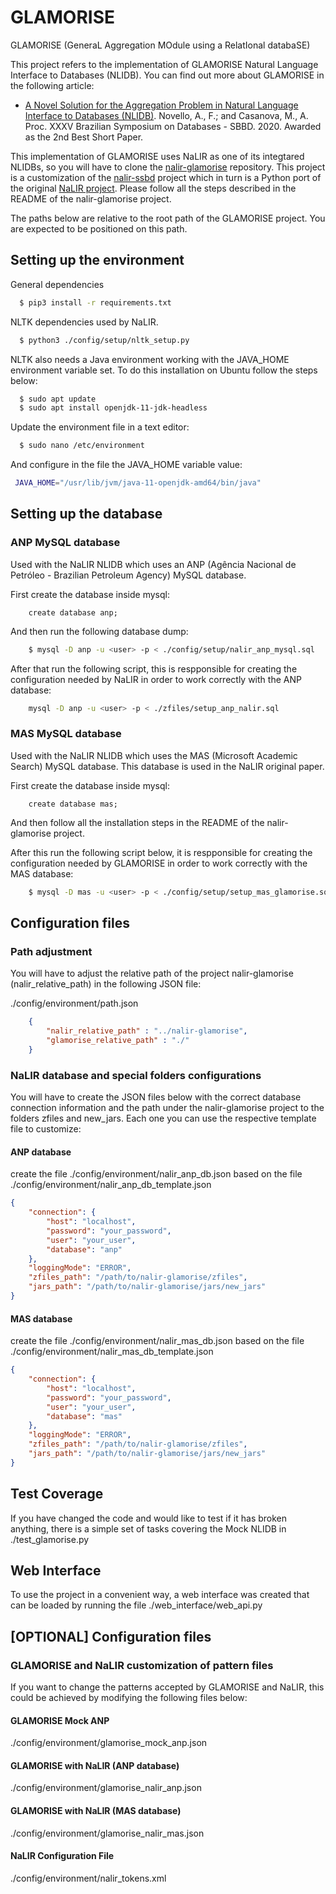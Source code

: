 # GLAMORISE
GLAMORISE (GeneraL Aggregation MOdule using a RelatIonal databaSE)  

This project refers to the implementation of GLAMORISE Natural Language Interface to Databases (NLIDB). You can find out more about GLAMORISE in the following article:

* [A Novel Solution for the Aggregation Problem in Natural Language Interface to Databases (NLIDB)](./paper/207509_1-A-Novel-Solution-for-the-Aggregation-Problem-in-Natural-Language-Interface-to-Databases-NLIDB.pdf). Novello, A., F.; and Casanova, M., A. Proc. XXXV Brazilian Symposium on Databases - SBBD. 2020. Awarded as the 2nd Best Short Paper.

This implementation of GLAMORISE uses NaLIR as one of its integtared NLIDBs, so you will have to clone the [nalir-glamorise](https://github.com/novello/nalir-glamorise) repository. This project is a customization of the [nalir-ssbd](https://github.com/pr3martins/nalir-sbbd) project which in turn is a Python port of the original [NaLIR project](https://github.com/umich-dbgroup/NaLIR). Please follow all the steps described in the README of the nalir-glamorise project.

The paths below are relative to the root path of the GLAMORISE project. You are expected to be positioned on this path.


## Setting up the environment

General dependencies 

``` bash
  $ pip3 install -r requirements.txt
```

NLTK dependencies used by NaLIR.

``` bash
  $ python3 ./config/setup/nltk_setup.py
```

NLTK also needs a Java environment working with the JAVA_HOME environment variable set. To do this installation on Ubuntu follow the steps below:

``` bash
  $ sudo apt update
  $ sudo apt install openjdk-11-jdk-headless
```

Update the environment file in a text editor:

``` bash
  $ sudo nano /etc/environment
```

 And configure in the file the JAVA_HOME variable value:

 ``` bash
  JAVA_HOME="/usr/lib/jvm/java-11-openjdk-amd64/bin/java" 
```

## Setting up the database


### ANP MySQL database

Used with the NaLIR NLIDB which uses an ANP (Agência Nacional de Petróleo - Brazilian Petroleum Agency) MySQL database.

First create the database inside mysql:

``` mysql
    create database anp;    
```

And then run the following database dump:

``` bash
    $ mysql -D anp -u <user> -p < ./config/setup/nalir_anp_mysql.sql
```

After that run the following script, this is respponsible for creating the configuration needed by NaLIR in order to work correctly with the ANP database:

``` bash
    mysql -D anp -u <user> -p < ./zfiles/setup_anp_nalir.sql
```

### MAS MySQL database

Used with the NaLIR NLIDB which uses the MAS (Microsoft Academic Search) MySQL database. This database is used in the NaLIR original paper.


First create the database inside mysql:

``` mysql
    create database mas;    
```

And then follow all the installation steps in the README of the nalir-glamorise project.

After this run the following script below, it is respponsible for creating the configuration needed by GLAMORISE in order to work correctly with the MAS database:


``` bash
    $ mysql -D mas -u <user> -p < ./config/setup/setup_mas_glamorise.sql
```


## Configuration files


### Path adjustment

You will have to adjust the relative path of the project nalir-glamorise (nalir_relative_path) in the following JSON file:

./config/environment/path.json
``` json
    {
        "nalir_relative_path" : "../nalir-glamorise",    
        "glamorise_relative_path" : "./"
    }  
```


### NaLIR database and special folders configurations

You will have to create the JSON files below with the correct database connection information and the path under the nalir-glamorise project to the folders zfiles and new_jars. Each one you can use the respective template file to customize:


#### ANP database
create the file ./config/environment/nalir_anp_db.json
based on the file ./config/environment/nalir_anp_db_template.json
``` json
{
    "connection": {
        "host": "localhost",
        "password": "your_password",
        "user": "your_user",
        "database": "anp"
    },
    "loggingMode": "ERROR",
    "zfiles_path": "/path/to/nalir-glamorise/zfiles",
    "jars_path": "/path/to/nalir-glamorise/jars/new_jars"
}
```


#### MAS database
create the file ./config/environment/nalir_mas_db.json
based on the file ./config/environment/nalir_mas_db_template.json
``` json
{
    "connection": {
        "host": "localhost",
        "password": "your_password",
        "user": "your_user",
        "database": "mas"
    },
    "loggingMode": "ERROR",
    "zfiles_path": "/path/to/nalir-glamorise/zfiles",
    "jars_path": "/path/to/nalir-glamorise/jars/new_jars"
}
```


## Test Coverage

If you have changed the code and would like to test if it has broken anything, there is a simple set of tasks covering the Mock NLIDB in ./test_glamorise.py


## Web Interface

To use the project in a convenient way, a web interface was created that can be loaded by running the file ./web_interface/web_api.py


## [OPTIONAL] Configuration files

### GLAMORISE and NaLIR customization of pattern files

If you want to change the patterns accepted by GLAMORISE and NaLIR, this could be achieved by modifying the following files below:


#### GLAMORISE Mock ANP

./config/environment/glamorise_mock_anp.json


#### GLAMORISE with NaLIR (ANP database)

./config/environment/glamorise_nalir_anp.json


#### GLAMORISE with NaLIR (MAS database)

./config/environment/glamorise_nalir_mas.json


#### NaLIR Configuration File

./config/environment/nalir_tokens.xml



